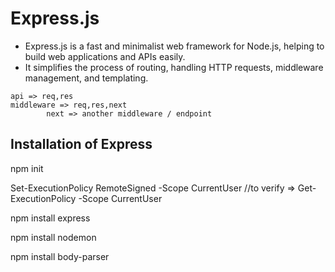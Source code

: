 # Express.js

* Express.js is a fast and minimalist web framework for Node.js, helping to build web applications and APIs easily.  
* It simplifies the process of routing, handling HTTP requests, middleware management, and templating.  

```box
api => req,res
middleware => req,res,next 
        next => another middleware / endpoint
```

## Installation of Express
npm init 

Set-ExecutionPolicy RemoteSigned -Scope CurrentUser
//to verify => Get-ExecutionPolicy -Scope CurrentUser

npm install express

npm install nodemon

npm install body-parser


